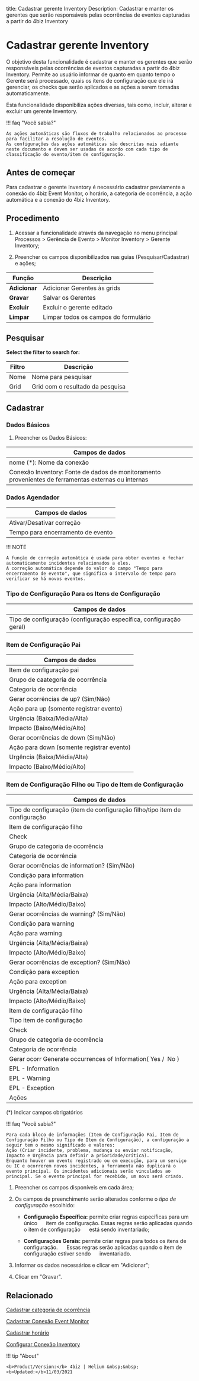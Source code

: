 title: Cadastrar gerente Inventory
Description: Cadastrar e manter os gerentes que serão responsáveis pelas ocorrências de eventos capturadas a partir do 4biz Inventory
# Cadastrar gerente Inventory

O objetivo desta funcionalidade é cadastrar e manter os gerentes que serão
responsáveis pelas ocorrências de eventos capturadas a partir do 4biz
Inventory. Permite ao usuário informar de quanto em quanto tempo o Gerente será
processado, quais os itens de configuração que ele irá gerenciar, os checks que
serão aplicados e as ações a serem tomadas automaticamente.

Esta funcionalidade disponibiliza ações diversas, tais como, incluir, alterar e
excluir um gerente Inventory.

!!! faq "Você sabia?"

    As ações automáticas são fluxos de trabalho relacionados ao processo para facilitar a resolução de eventos.  
    As configurações das ações automáticas são descritas mais adiante neste documento e devem ser usadas de acordo com cada tipo de classificação do evento/item de configuração.

Antes de começar
----------------

Para cadastrar o gerente Inventory é necessário cadastrar previamente a conexão
do 4biz Event Monitor, o horário, a categoria de ocorrência, a ação
automática e a conexão do 4biz Inventory.

Procedimento
-------------

1.  Acessar a funcionalidade através da navegação no menu principal Processos \>
    Gerência de Evento \> Monitor Inventory \> Gerente Inventory;

2.  Preencher os campos disponibilizados nas guias (Pesquisar/Cadastrar) e ações;

|Função|Descrição|
|------|---------|
|**Adicionar**|Adicionar Gerentes às grids|
|**Gravar**|Salvar os Gerentes|
|**Excluir**|Excluir o gerente editado|
|**Limpar**|Limpar todos os campos do formulário|

Pesquisar
------

**Select the filter to search for:**

|**Filtro**|**Descrição**|
|----------|-------------|
|Nome|Nome para pesquisar|
|Grid|Grid com o resultado da pesquisa|

Cadastrar
--------

### Dados Básicos

1.  Preencher os Dados Básicos:

| **Campos de dados**  |
|----------------------|
| nome (\*): Nome da conexão |
| Conexão Inventory: Fonte de dados de monitoramento provenientes de ferramentas externas ou internas |

### Dados Agendador

| **Campos de dados**        |
|----------------------------|
|Ativar/Desativar correção|
|Tempo para encerramento de evento|

!!! NOTE

    A função de correção automática é usada para obter eventos e fechar automaticamente incidentes relacionados a eles.  
    A correção automática depende do valor do campo "Tempo para encerramento de evento", que significa o intervalo de tempo para verificar se há novos eventos.

### Tipo de Configuração Para os Itens de Configuração

| **Campos de dados**                                          |
|--------------------------------------------------------------|
|Tipo de configuração (configuração específica, configuração geral)|

### Item de Configuração Pai

|**Campos de dados**|
|-------------------|
|Item de configuração pai|
|Grupo de caategoria de ocorrência|
|Categoria de ocorrência|
|Gerar ocorrências de up? (Sim/Não)|
|Ação para up (somente registrar evento)|
|Urgência (Baixa/Média/Alta)|
|Impacto (Baixo/Médio/Alto)|
|Gerar ocorrências de down (Sim/Não)|
|Ação para down (somente registrar evento)|
|Urgência (Baixa/Média/Alta)|
|Impacto (Baixo/Médio/Alto)|

### Item de Configuração Filho ou Tipo de Item de Configuração

|**Campos de dados**|
|-------------------|
|Tipo de configuração (item de configuração filho/tipo item de configuração|
|Item de configuração filho|
|Check|
|Grupo de categoria de ocorrência|
|Categoria de ocorrência|
|Gerar ocorrências de information? (Sim/Não)|
|Condição para information|
|Ação para information|
|Urgência (Alta/Média/Baixa)|
|Impacto (Alto/Médio/Baixo)|
|Gerar ocorrências de warning? (Sim/Não)|
|Condição para warning|
|Ação para warning|
|Urgência (Alta/Média/Baixa)|
|Impacto (Alto/Médio/Baixo)|
|Gerar ocorrências de exception? (Sim/Não)|
|Condição para exception|
|Ação para exception|
|Urgência (Alta/Média/Baixa)|
|Impacto (Alto/Médio/Baixo)|
|Item de configuração filho|
|Tipo item de configuração|
|Check|
|Grupo de categoria de ocorrência|
|Categoria de ocorrência|
|Gerar ocorr Generate occurrences of Information( Yes /  No )                              |
|EPL - Information|
|EPL - Warning|
|EPL - Exception|
|Ações|

(\*) Indicar campos obrigatórios

!!! faq "Você sabia?"

    Para cada bloco de informações (Item de Configuração Pai, Item de Configuração Filho ou Tipo de Item de Configuração), a configuração a seguir tem o mesmo significado e valores:   
    Ação (Criar incidente, problema, mudança ou enviar notificação, Impacto e Urgência para definir a prioridade/crítica).  
    Enquanto houver um evento registrado ou em execução, para um serviço ou IC e ocorrerem novos incidentes, a ferramenta não duplicará o evento principal. Os incidentes adicionais serão vinculados ao principal. Se o evento principal for recebido, um novo será criado.

1.  Preencher os campos disponíveis em cada área;

2.  Os campos de preenchimento serão alterados conforme o *tipo de configuração* escolhido:

    - **Configuração Específica:** permite criar regras específicas para um único
     item de configuração. Essas regras serão aplicadas quando o item de configuração
     está sendo inventariado;

    - **Configurações Gerais:** permite criar regras para todos os itens de configuração.
     Essas regras serão aplicadas quando o item de configuração estiver sendo
     inventariado.

3.  Informar os dados necessários e clicar em "Adicionar";

4.  Clicar em "Gravar".


Relacionado
-----------

[Cadastrar categoria de ocorrência](/pt-br/4biz-helium/processes/event/configuration/register-occurence-category.html)

[Cadastrar Conexão Event Monitor](/pt-br/4biz-helium/processes/event/configuration/register-event-monitor-connection.html)

[Cadastrar horário](/pt-br/4biz-helium/processes/event/configuration/register-time.html)

[Configurar Conexão Inventory](/pt-br/4biz-helium/processes/event/configuration/set-inventory-connection.html)


!!! tip "About"

    <b>Product/Version:</b> 4biz | Helium &nbsp;&nbsp;
    <b>Updated:</b>11/03/2021

